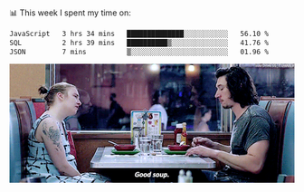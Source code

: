 📊 This week I spent my time on:
<!--START_SECTION:waka-->
```text
JavaScript   3 hrs 34 mins   ██████████████░░░░░░░░░░░   56.10 % 
SQL          2 hrs 39 mins   ██████████▒░░░░░░░░░░░░░░   41.76 % 
JSON         7 mins          ▒░░░░░░░░░░░░░░░░░░░░░░░░   01.96 % 
```
<!--END_SECTION:waka-->


![](goodSoup.gif)
